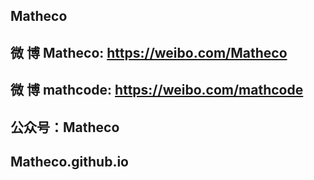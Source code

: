 ## Matheco

## 微 博 Matheco: <https://weibo.com/Matheco>
## 微 博 mathcode: <https://weibo.com/mathcode>
## 公众号：Matheco
## Matheco.github.io
